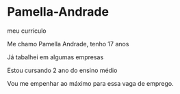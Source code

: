# Pamella-Andrade
meu currículo

Me chamo Pamella Andrade, tenho 17 anos

Já tabalhei em algumas empresas 

Estou cursando 2 ano do ensino médio

Vou me empenhar ao máximo para essa vaga de emprego.
